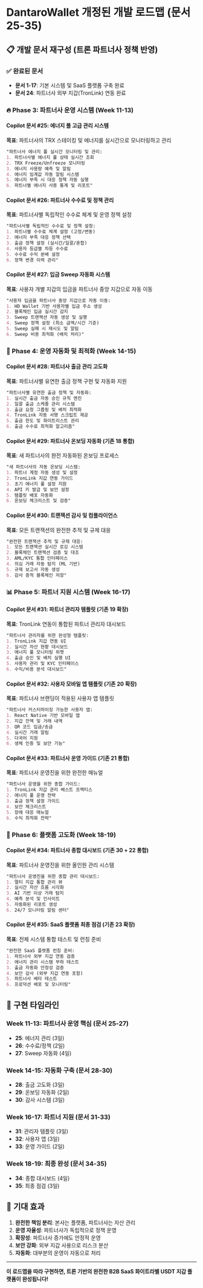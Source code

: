 # DantaroWallet 개정된 개발 로드맵 (문서 25-35)

## 📋 개발 문서 재구성 (트론 파트너사 정책 반영)

### ✅ 완료된 문서
- **문서 1-17**: 기본 시스템 및 SaaS 플랫폼 구축 완료
- **문서 24**: 파트너사 외부 지갑(TronLink) 연동 완료

### 🔥 Phase 3: 파트너사 운영 시스템 (Week 11-13)

#### Copilot 문서 #25: 에너지 풀 고급 관리 시스템
**목표**: 파트너사의 TRX 스테이킹 및 에너지를 실시간으로 모니터링하고 관리
```markdown
"파트너사 에너지 풀 실시간 모니터링 및 관리:
1. 파트너사별 에너지 풀 상태 실시간 조회
2. TRX Freeze/Unfreeze 모니터링
3. 에너지 사용량 예측 및 알림
4. 에너지 임계값 자동 알림 시스템
5. 에너지 부족 시 대응 정책 자동 실행
6. 파트너별 에너지 사용 통계 및 리포트"
```

#### Copilot 문서 #26: 파트너사 수수료 및 정책 관리
**목표**: 파트너사별 독립적인 수수료 체계 및 운영 정책 설정
```markdown
"파트너사별 독립적인 수수료 및 정책 설정:
1. 파트너별 수수료 체계 설정 (고정/변동)
2. 에너지 부족 대응 정책 선택
3. 출금 정책 설정 (실시간/일괄/혼합)
4. 사용자 등급별 차등 수수료
5. 수수료 수익 분배 설정
6. 정책 변경 이력 관리"
```

#### Copilot 문서 #27: 입금 Sweep 자동화 시스템
**목표**: 사용자 개별 지갑의 입금을 파트너사 중앙 지갑으로 자동 이동
```markdown
"사용자 입금을 파트너사 중앙 지갑으로 자동 이동:
1. HD Wallet 기반 사용자별 입금 주소 생성
2. 블록체인 입금 실시간 감지
3. Sweep 트랜잭션 자동 생성 및 실행
4. Sweep 정책 설정 (최소 금액/시간 기준)
5. Sweep 실패 시 재시도 및 알림
6. Sweep 비용 최적화 (배치 처리)"
```

### 🚀 Phase 4: 운영 자동화 및 최적화 (Week 14-15)

#### Copilot 문서 #28: 파트너사 출금 관리 고도화
**목표**: 파트너사별 유연한 출금 정책 구현 및 자동화 지원
```markdown
"파트너사별 유연한 출금 정책 및 자동화:
1. 실시간 출금 자동 승인 규칙 엔진
2. 일괄 출금 스케줄 관리 시스템
3. 출금 요청 그룹핑 및 배치 최적화
4. TronLink 자동 서명 스크립트 제공
5. 출금 한도 및 화이트리스트 관리
6. 출금 수수료 최적화 알고리즘"
```

#### Copilot 문서 #29: 파트너사 온보딩 자동화 (기존 18 통합)
**목표**: 새 파트너사의 완전 자동화된 온보딩 프로세스
```markdown
"새 파트너사의 자동 온보딩 시스템:
1. 파트너 계정 자동 생성 및 설정
2. TronLink 지갑 연동 가이드
3. 초기 에너지 풀 설정 지원
4. API 키 발급 및 보안 설정
5. 템플릿 배포 자동화
6. 온보딩 체크리스트 및 검증"
```

#### Copilot 문서 #30: 트랜잭션 감사 및 컴플라이언스
**목표**: 모든 트랜잭션의 완전한 추적 및 규제 대응
```markdown
"완전한 트랜잭션 추적 및 규제 대응:
1. 모든 트랜잭션 실시간 로깅 시스템
2. 블록체인 트랜잭션 검증 및 대조
3. AML/KYC 통합 인터페이스
4. 의심 거래 자동 탐지 (ML 기반)
5. 규제 보고서 자동 생성
6. 감사 증적 블록체인 저장"
```

### 📊 Phase 5: 파트너 지원 시스템 (Week 16-17)

#### Copilot 문서 #31: 파트너 관리자 템플릿 (기존 19 확장)
**목표**: TronLink 연동이 통합된 파트너 관리자 대시보드
```markdown
"파트너사 관리자를 위한 완성형 템플릿:
1. TronLink 지갑 연동 UI
2. 실시간 자산 현황 대시보드
3. 에너지 풀 모니터링 위젯
4. 출금 승인 및 배치 실행 UI
5. 사용자 관리 및 KYC 인터페이스
6. 수익/비용 분석 대시보드"
```

#### Copilot 문서 #32: 사용자 모바일 앱 템플릿 (기존 20 확장)
**목표**: 파트너사 브랜딩이 적용된 사용자 앱 템플릿
```markdown
"파트너사 커스터마이징 가능한 사용자 앱:
1. React Native 기반 모바일 앱
2. 지갑 잔액 및 거래 내역
3. QR 코드 입금/송금
4. 실시간 거래 알림
5. 다국어 지원
6. 생체 인증 및 보안 기능"
```

#### Copilot 문서 #33: 파트너사 운영 가이드 (기존 21 통합)
**목표**: 파트너사 운영진을 위한 완전한 매뉴얼
```markdown
"파트너사 운영을 위한 종합 가이드:
1. TronLink 지갑 관리 베스트 프랙티스
2. 에너지 풀 운영 전략
3. 출금 정책 설정 가이드
4. 보안 체크리스트
5. 장애 대응 매뉴얼
6. 수익 최적화 전략"
```

### 🎯 Phase 6: 플랫폼 고도화 (Week 18-19)

#### Copilot 문서 #34: 파트너사 종합 대시보드 (기존 30 + 22 통합)
**목표**: 파트너사 운영진을 위한 올인원 관리 시스템
```markdown
"파트너사 운영진을 위한 종합 관리 대시보드:
1. 멀티 지갑 통합 관리 뷰
2. 실시간 자산 흐름 시각화
3. AI 기반 이상 거래 탐지
4. 예측 분석 및 인사이트
5. 자동화된 리포트 생성
6. 24/7 모니터링 알림 센터"
```

#### Copilot 문서 #35: SaaS 플랫폼 최종 점검 (기존 23 확장)
**목표**: 전체 시스템 통합 테스트 및 런칭 준비
```markdown
"완전한 SaaS 플랫폼 런칭 준비:
1. 파트너사 외부 지갑 연동 검증
2. 에너지 관리 시스템 부하 테스트
3. 출금 자동화 안정성 검증
4. 보안 감사 (외부 지갑 연동 포함)
5. 파트너사 베타 테스트
6. 프로덕션 배포 및 모니터링"
```

## 📅 구현 타임라인

### Week 11-13: 파트너사 운영 핵심 (문서 25-27)
- **25**: 에너지 관리 (3일)
- **26**: 수수료/정책 (2일)
- **27**: Sweep 자동화 (4일)

### Week 14-15: 자동화 구축 (문서 28-30)
- **28**: 출금 고도화 (3일)
- **29**: 온보딩 자동화 (2일)
- **30**: 감사 시스템 (3일)

### Week 16-17: 파트너 지원 (문서 31-33)
- **31**: 관리자 템플릿 (3일)
- **32**: 사용자 앱 (3일)
- **33**: 운영 가이드 (2일)

### Week 18-19: 최종 완성 (문서 34-35)
- **34**: 종합 대시보드 (4일)
- **35**: 최종 점검 (3일)

## 🎉 기대 효과

1. **완전한 책임 분리**: 본사는 플랫폼, 파트너사는 자산 관리
2. **운영 자율성**: 파트너사가 독립적으로 정책 운영
3. **확장성**: 파트너사 증가에도 안정적 운영
4. **보안 강화**: 외부 지갑 사용으로 리스크 분산
5. **자동화**: 대부분의 운영이 자동으로 처리

---

**이 로드맵을 따라 구현하면, 트론 기반의 완전한 B2B SaaS 화이트라벨 USDT 지갑 플랫폼이 완성됩니다!**